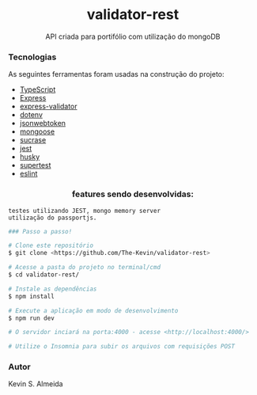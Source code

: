 <h1 align="center">validator-rest</h1>


<p align="center">API criada para portifólio com utilização do mongoDB</p>


###  Tecnologias

As seguintes ferramentas foram usadas na construção do projeto:

- [TypeScript](https://www.typescriptlang.org/)
- [Express](https://expressjs.com/pt-br/)
- [express-validator](https://express-validator.github.io/docs/)
- [dotenv](https://www.npmjs.com/package/dotenv)
- [jsonwebtoken](https://www.npmjs.com/package/jsonwebtoken)
- [mongoose](https://mongoosejs.com/)
- [sucrase](https://sucrase.io/)
- [jest](https://jestjs.io/)
- [husky](https://www.npmjs.com/package/husky)
- [supertest](https://www.npmjs.com/package/supertest)
- [eslint](https://eslint.org/)


<h3 align="center">features sendo desenvolvidas:</h3>

```
testes utilizando JEST, mongo memory server
utilização do passportjs.
```
```bash
### Passo a passo!

# Clone este repositório
$ git clone <https://github.com/The-Kevin/validator-rest>

# Acesse a pasta do projeto no terminal/cmd
$ cd validator-rest/

# Instale as dependências
$ npm install

# Execute a aplicação em modo de desenvolvimento
$ npm run dev

# O servidor inciará na porta:4000 - acesse <http://localhost:4000/>

# Utilize o Insomnia para subir os arquivos com requisições POST
```

### Autor
<p>Kevin S. Almeida</p>
